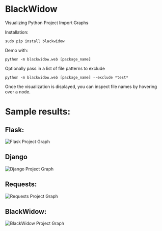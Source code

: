 # BlackWidow
Visualizing Python Project Import Graphs

Installation:
```
sudo pip install blackwidow
```

Demo with:
```
python -m blackwidow.web [package_name]
```

Optionally pass in a list of file patterns to exclude
```
python -m blackwidow.web [package_name] --exclude *test*
```

Once the visualization is displayed, you can inspect file names by hovering over a node.  

# Sample results:

## Flask:
![Flask Project Graph](http://i.imgur.com/az7huA2.png)

## Django 
![Django Project Graph](http://i.imgur.com/54W6LDu.png)

## Requests:
![Requests Project Graph](http://i.imgur.com/RdUrRAC.png)

## BlackWidow: 
![BlackWidow Project Graph](http://i.imgur.com/BroPIu8.png)
